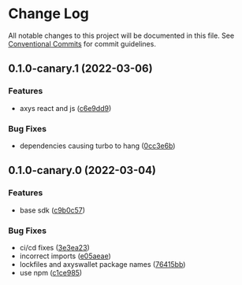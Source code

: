 # Change Log

All notable changes to this project will be documented in this file.
See [Conventional Commits](https://conventionalcommits.org) for commit guidelines.

## 0.1.0-canary.1 (2022-03-06)


### Features

* axys react and js ([c6e9dd9](https://github.com/get-bundled/bundled-sdk/commit/c6e9dd9226d57150fcfa37c40e94203a1ed50bca))


### Bug Fixes

* dependencies causing turbo to hang ([0cc3e6b](https://github.com/get-bundled/bundled-sdk/commit/0cc3e6b40397d9764a1be6c8d2348102bb92ea30))



## 0.1.0-canary.0 (2022-03-04)


### Features

* base sdk ([c9b0c57](https://github.com/get-bundled/bundled-sdk/commit/c9b0c571c7b5b544e7b1875edf7ef88c05a73fc0))


### Bug Fixes

* ci/cd fixes ([3e3ea23](https://github.com/get-bundled/bundled-sdk/commit/3e3ea237bdefcfe8b55a373425fdf21f49935ac7))
* incorrect imports ([e05aeae](https://github.com/get-bundled/bundled-sdk/commit/e05aeaee8e5c007dfe5766d5ac1d97a6f650d146))
* lockfiles and axyswallet package names ([76415bb](https://github.com/get-bundled/bundled-sdk/commit/76415bbca24113770e901e85292855b6ac5e4fa3))
* use npm ([c1ce985](https://github.com/get-bundled/bundled-sdk/commit/c1ce985e3c9d9578a2d7dceb440493fcf3db0a72))

